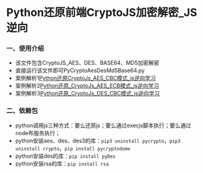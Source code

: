 # Python还原前端CryptoJS加密解密_JS逆向
### 一、使用介绍
- 该文件包含CryptoJS_AES、DES、BASE64、MD5加密解密
- 直接运行该文件即可PyCryptoAesDesMd5Base64.py
- 案例解析1[Python还原CryptoJs_AES_CBC模式_js逆向学习](https://blog.csdn.net/weixin_43411585/article/details/107729151)
- 案例解析2[Python还原_CryptoJs_AES_ECB模式_js逆向学习](https://blog.csdn.net/weixin_43411585/article/details/107675458)
- 案例解析3[Python还原_CryptoJs_DES_CBC模式_js逆向学习](https://blog.csdn.net/weixin_43411585/article/details/108526461)
### 二、依赖包
- python调用js三种方式：要么还原js；要么通过execjs脚本执行；要么通过node布服务执行；
- python安装aes、des、des3的库：`pip3 uninstall pycrypto`，`pip3 uninstall crypto`，`pip install pycryptodome`
- python安装des的库：`pip install pyDes`
- python安装rsa的库：`pip install rsa`

